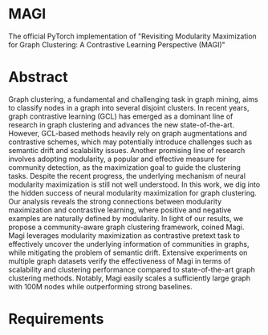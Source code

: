 # MAGI
The official PyTorch implementation of "Revisiting Modularity Maximization for Graph Clustering: A Contrastive Learning Perspective (MAGI)"

# Abstract
Graph clustering, a fundamental and challenging task in graph mining, aims to classify nodes in a graph into several disjoint clusters. In recent years, graph contrastive learning (GCL) has emerged as a dominant line of research in graph clustering and advances the new state-of-the-art. However, GCL-based methods heavily rely on graph augmentations and contrastive schemes, which may potentially introduce challenges such as semantic drift and scalability issues. Another promising line of research involves adopting modularity, a popular and effective measure for community detection, as the maximization goal to guide the clustering tasks. Despite the recent progress, the underlying mechanism of neural modularity maximization is still not well understood. In this work, we dig into the hidden success of neural modularity maximization for graph clustering. Our analysis reveals the strong connections between modularity maximization and contrastive learning, where positive and negative examples are naturally defined by modularity. In light of our results, we propose a community-aware graph clustering framework, coined Magi. Magi leverages modularity maximization as contrastive pretext task to effectively uncover the underlying information of communities in graphs, while mitigating the problem of semantic drift. Extensive experiments on multiple graph datasets verify the effectiveness of Magi in terms of scalability and clustering performance compared to state-of-the-art graph clustering methods. Notably, Magi easily scales a sufficiently large graph with 100M nodes while outperforming strong baselines.

# Requirements

